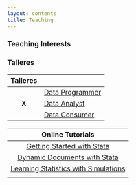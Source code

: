 ```yaml
---
layout: contents
title: Teaching
---
```


<a name="Interests"></a>
### Teaching Interests

<a name="Talleres"></a>
### Talleres

| Talleres      |              |
|:-------------:|--------------|
|               | [Data Programmer](workshops/programmer.md) |
| **X**         | [Data Analyst](workshops/analyst.md) |
|               | [Data Consumer](workshops/consumer.md)  |



| Online Tutorials  |
|:-------------:|
| [Getting Started with Stata](training/stata/stata.md)  |
| [Dynamic Documents with Stata](training/dynamic-documents/dynamicdocs-stata.md)   |
| [Learning Statistics with Simulations]()   |
|   |
